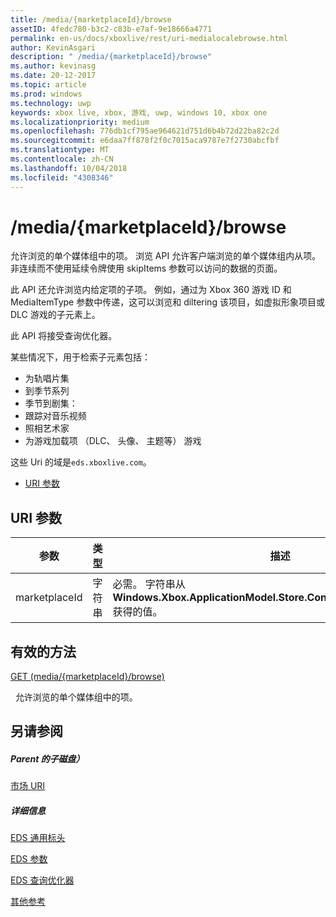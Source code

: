 ```yaml
---
title: /media/{marketplaceId}/browse
assetID: 4fedc780-b3c2-c83b-e7af-9e18666a4771
permalink: en-us/docs/xboxlive/rest/uri-medialocalebrowse.html
author: KevinAsgari
description: " /media/{marketplaceId}/browse"
ms.author: kevinasg
ms.date: 20-12-2017
ms.topic: article
ms.prod: windows
ms.technology: uwp
keywords: xbox live, xbox, 游戏, uwp, windows 10, xbox one
ms.localizationpriority: medium
ms.openlocfilehash: 776db1cf795ae964621d751d6b4b72d22ba82c2d
ms.sourcegitcommit: e6daa7ff878f2f0c7015aca9787e7f2730abcfbf
ms.translationtype: MT
ms.contentlocale: zh-CN
ms.lasthandoff: 10/04/2018
ms.locfileid: "4308346"
---
```

# <a name="mediamarketplaceidbrowse"></a>/media/{marketplaceId}/browse
允许浏览的单个媒体组中的项。 浏览 API 允许客户端浏览的单个媒体组内从项。 非连续而不使用延续令牌使用 skipItems 参数可以访问的数据的页面。
 
此 API 还允许浏览内给定项的子项。 例如，通过为 Xbox 360 游戏 ID 和 MediaItemType 参数中传递，这可以浏览和 diltering 该项目，如虚拟形象项目或 DLC 游戏的子元素上。
 
此 API 将接受查询优化器。
 
某些情况下，用于检索子元素包括：
 
   * 为轨唱片集
   * 到季节系列
   * 季节到剧集：
   * 跟踪对音乐视频
   * 照相艺术家
   * 为游戏加载项 （DLC、 头像、 主题等） 游戏
  
这些 Uri 的域是`eds.xboxlive.com`。
 
  * [URI 参数](#ID4EMB)
 
<a id="ID4EMB"></a>

 
## <a name="uri-parameters"></a>URI 参数
 
| 参数| 类型| 描述| 
| --- | --- | --- | 
| marketplaceId| 字符串| 必需。 字符串从<b>Windows.Xbox.ApplicationModel.Store.Configuration.MarketplaceId</b>获得的值。| 
  
<a id="ID4ENC"></a>

 
## <a name="valid-methods"></a>有效的方法

[GET (media/{marketplaceId}/browse)](uri-medialocalebrowseget.md)

&nbsp;&nbsp;允许浏览的单个媒体组中的项。 
 
<a id="ID4EXC"></a>

 
## <a name="see-also"></a>另请参阅
 
<a id="ID4EZC"></a>

 
##### <a name="parent"></a>Parent 的子磁盘） 

[市场 URI](atoc-reference-marketplace.md)

  
<a id="ID4EDD"></a>

 
##### <a name="further-information"></a>详细信息 

[EDS 通用标头](../../additional/edscommonheaders.md)

 [EDS 参数](../../additional/edsparameters.md)

 [EDS 查询优化器](../../additional/edsqueryrefiners.md)

 [其他参考](../../additional/atoc-xboxlivews-reference-additional.md)

   